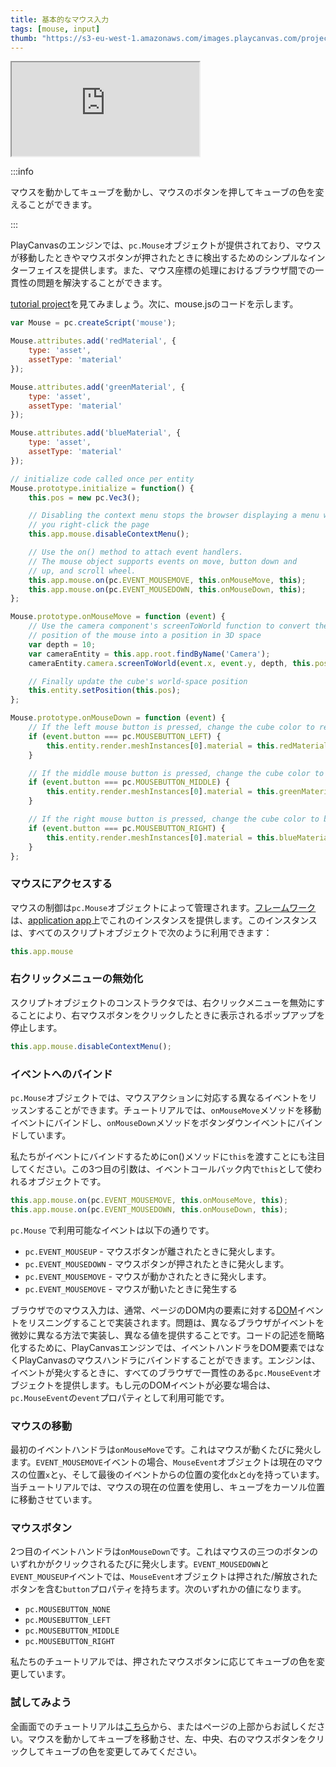 ```yaml
---
title: 基本的なマウス入力
tags: [mouse, input]
thumb: "https://s3-eu-west-1.amazonaws.com/images.playcanvas.com/projects/12/405819/2DF062-image-75.jpg"
---
```


<div className="iframe-container">
    <iframe src="https://playcanv.as/p/MHIdZgaj/?overlay=false" title="Basic Mouse Input" allow="camera; microphone; xr-spatial-tracking; fullscreen" allowfullscreen></iframe>
</div>

:::info

マウスを動かしてキューブを動かし、マウスのボタンを押してキューブの色を変えることができます。

:::

PlayCanvasのエンジンでは、`pc.Mouse`オブジェクトが提供されており、マウスが移動したときやマウスボタンが押されたときに検出するためのシンプルなインターフェイスを提供します。また、マウス座標の処理におけるブラウザ間での一貫性の問題を解決することができます。

[tutorial project][1]を見てみましょう。次に、mouse.jsのコードを示します。

```javascript
var Mouse = pc.createScript('mouse');

Mouse.attributes.add('redMaterial', {
    type: 'asset',
    assetType: 'material'
});

Mouse.attributes.add('greenMaterial', {
    type: 'asset',
    assetType: 'material'
});

Mouse.attributes.add('blueMaterial', {
    type: 'asset',
    assetType: 'material'
});

// initialize code called once per entity
Mouse.prototype.initialize = function() {
    this.pos = new pc.Vec3();

    // Disabling the context menu stops the browser displaying a menu when
    // you right-click the page
    this.app.mouse.disableContextMenu();

    // Use the on() method to attach event handlers.
    // The mouse object supports events on move, button down and
    // up, and scroll wheel.
    this.app.mouse.on(pc.EVENT_MOUSEMOVE, this.onMouseMove, this);
    this.app.mouse.on(pc.EVENT_MOUSEDOWN, this.onMouseDown, this);
};

Mouse.prototype.onMouseMove = function (event) {
    // Use the camera component's screenToWorld function to convert the
    // position of the mouse into a position in 3D space
    var depth = 10;
    var cameraEntity = this.app.root.findByName('Camera');
    cameraEntity.camera.screenToWorld(event.x, event.y, depth, this.pos);

    // Finally update the cube's world-space position
    this.entity.setPosition(this.pos);
};

Mouse.prototype.onMouseDown = function (event) {
    // If the left mouse button is pressed, change the cube color to red
    if (event.button === pc.MOUSEBUTTON_LEFT) {
        this.entity.render.meshInstances[0].material = this.redMaterial.resource;
    }

    // If the middle mouse button is pressed, change the cube color to green
    if (event.button === pc.MOUSEBUTTON_MIDDLE) {
        this.entity.render.meshInstances[0].material = this.greenMaterial.resource;
    }

    // If the right mouse button is pressed, change the cube color to blue
    if (event.button === pc.MOUSEBUTTON_RIGHT) {
        this.entity.render.meshInstances[0].material = this.blueMaterial.resource;
    }
};
```

### マウスにアクセスする

マウスの制御は`pc.Mouse`オブジェクトによって管理されます。[フレームワーク][2]は、[application app][3]上でこれのインスタンスを提供します。このインスタンスは、すべてのスクリプトオブジェクトで次のように利用できます：

```javascript
this.app.mouse
```

### 右クリックメニューの無効化

スクリプトオブジェクトのコンストラクタでは、右クリックメニューを無効にすることにより、右マウスボタンをクリックしたときに表示されるポップアップを停止します。

```javascript
this.app.mouse.disableContextMenu();
```

### イベントへのバインド

`pc.Mouse`オブジェクトでは、マウスアクションに対応する異なるイベントをリッスンすることができます。チュートリアルでは、`onMouseMove`メソッドを移動イベントにバインドし、`onMouseDown`メソッドをボタンダウンイベントにバインドしています。

私たちがイベントにバインドするためにon()メソッドに`this`を渡すことにも注目してください。この3つ目の引数は、イベントコールバック内で`this`として使われるオブジェクトです。

```javascript
this.app.mouse.on(pc.EVENT_MOUSEMOVE, this.onMouseMove, this);
this.app.mouse.on(pc.EVENT_MOUSEDOWN, this.onMouseDown, this);
```

`pc.Mouse` で利用可能なイベントは以下の通りです。

* `pc.EVENT_MOUSEUP` - マウスボタンが離されたときに発火します。
* `pc.EVENT_MOUSEDOWN` - マウスボタンが押されたときに発火します。
* `pc.EVENT_MOUSEMOVE` - マウスが動かされたときに発火します。
* `pc.EVENT_MOUSEMOVE` - マウスが動いたときに発生する

ブラウザでのマウス入力は、通常、ページのDOM内の要素に対する[DOM][4]イベントをリスニングすることで実装されます。問題は、異なるブラウザがイベントを微妙に異なる方法で実装し、異なる値を提供することです。コードの記述を簡略化するために、PlayCanvasエンジンでは、イベントハンドラをDOM要素ではなくPlayCanvasのマウスハンドラにバインドすることができます。エンジンは、イベントが発火するときに、すべてのブラウザで一貫性のある`pc.MouseEvent`オブジェクトを提供します。もし元のDOMイベントが必要な場合は、`pc.MouseEvent`の`event`プロパティとして利用可能です。

### マウスの移動

最初のイベントハンドラは`onMouseMove`です。これはマウスが動くたびに発火します。`EVENT_MOUSEMOVE`イベントの場合、`MouseEvent`オブジェクトは現在のマウスの位置`x`と`y`、そして最後のイベントからの位置の変化`dx`と`dy`を持っています。当チュートリアルでは、マウスの現在の位置を使用し、キューブをカーソル位置に移動させています。

### マウスボタン

2つ目のイベントハンドラは`onMouseDown`です。これはマウスの三つのボタンのいずれかがクリックされるたびに発火します。`EVENT_MOUSEDOWN`と`EVENT_MOUSEUP`イベントでは、`MouseEvent`オブジェクトは押された/解放されたボタンを含む`button`プロパティを持ちます。次のいずれかの値になります。

* `pc.MOUSEBUTTON_NONE`
* `pc.MOUSEBUTTON_LEFT`
* `pc.MOUSEBUTTON_MIDDLE`
* `pc.MOUSEBUTTON_RIGHT`

私たちのチュートリアルでは、押されたマウスボタンに応じてキューブの色を変更しています。

### 試してみよう

全画面でのチュートリアルは[こちら][5]から、またはページの上部からお試しください。マウスを動かしてキューブを移動させ、左、中央、右のマウスボタンをクリックしてキューブの色を変更してみてください。

[1]: https://playcanvas.com/project/405819/overview/tutorial-basic-mouse-input
[2]: /user-manual/glossary#framework
[3]: /user-manual/glossary#application
[4]: /user-manual/glossary#dom
[5]: https://playcanv.as/p/MHIdZgaj/
